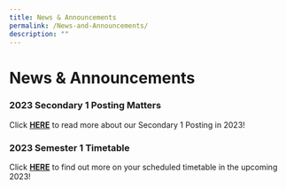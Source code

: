 ```yaml
---
title: News & Announcements
permalink: /News-and-Announcements/
description: ""
---
```

# News & Announcements

### 2023 Secondary 1 Posting Matters

Click [<b>HERE</b>](/parents/Sec-One-2023-Posting-Matters/Sec-One-2023-Posting-Matters/) to read more about our Secondary 1 Posting in 2023!


### 2023 Semester 1 Timetable

Click [<b>HERE</b>](/files/2022%20Sem%202Timetable.pdf) to find out more on your scheduled timetable in the upcoming 2023!